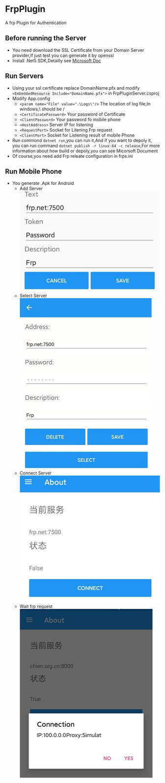 # FrpPlugin
A frp Plugin for Authentication
## Before running the Server
- You need download the SSL Certificate from your Domain Server provider,If just test you can generate it by openssl
- Install .Net5 SDK,Detailly see [Microsoft Doc](https://docs.microsoft.com/zh-cn/dotnet/core/install/)
## Run Servers
- Using your ssl certificate replace DomainName.pfx and modify  `<EmbeddedResource Include="DomainName.pfx">` in FrpPluginServer.csproj
- Modify App.config
    * `<param name="File" value=".\Logs\"/>` The location of log file,In windows,\ should be /
    * `<CertificatePassword>` Your password of Certificate
    * `<ClientPassword>` Your password fo mobile phone
    * `<HostAddress>` Server IP for listening
    * `<RequestPort>` Socket for Litening Frp request
    * `<ClientPort>` Socket for Listening result of mobile Phone
- Run commond `dotnet run`,you can run it,And if you want to depoly it, you can run command `dotnet publish -r linux-64 -c release`,For more information about how build or depoly,you can see Micorsoft Document
- Of course,you need add Frp releate configuration in frps.ini
## Run Mobile Phone
- You generate .Apk for Android
     * Add Server
![](https://github.com/ChienWong/FrpPlugin/blob/main/ForREADME/1.jpg)
     * Select Server 
![](https://github.com/ChienWong/FrpPlugin/blob/main/ForREADME/3.jpg)
     * Connect Server 
![](https://github.com/ChienWong/FrpPlugin/blob/main/ForREADME/2.jpg)
     * Wait frp request
![](https://github.com/ChienWong/FrpPlugin/blob/main/ForREADME/4.jpg)
